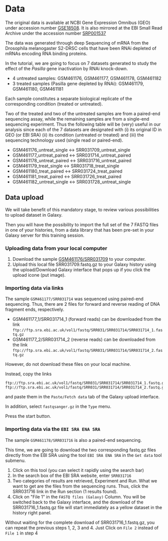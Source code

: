 # Data

The original data is available at NCBI Gene Expression Omnibus (GEO)
under accession number [GSE18508](https://www.ncbi.nlm.nih.gov/geo/query/acc.cgi?acc=GSE18508).
It is also mirrored at the EBI Small Read Archive under the accession number
[SRP001537](https://www.ebi.ac.uk/ena/data/view/SRP001537)

The data was generated through deep Sequencing of mRNA from the Drosophila melanogaster
S2-DRSC cells that have been RNAi depleted of mRNAs encoding RNA binding proteins.

In the tutorial, we are going to focus on 7 datasets generated to study the effect of the
*Pasilla* gene inactivation by RNAi knock-down.

- 4 untreated samples: GSM461176, GSM461177, GSM461178, GSM461182
- 3 treated samples (Pasilla gene depleted by RNAi): GSM461179, GSM461180, GSM461181 

Each sample constitutes a separate biological replicate of the corresponding condition
(treated or untreated).

Two of the treated and two of the untreated samples are from a paired-end sequencing assay,
while the remaining samples are from a single-end sequencing experiment. Thus the following
table will be (very) useful in our analysis since each of the 7 datasets are designated
with (i) its original ID in GEO (or EBI SRA) (ii)  its condition (untreated or treated)
and (iii) the sequencing technology used (single read or paired-end).

- GSM461176_untreat_single <-> SRR031709_untreat_single
- GSM461177_untreat_paired <-> SRR031714_untreat_paired
- GSM461178_untreat_paired <-> SRR031716_untreat_paired
- GSM461179_treat_single <-> SRR031718_treat_single
- GSM461180_treat_paired <-> SRR031724_treat_paired
- GSM461181_treat_paired <-> SRR031726_treat_paired
- GSM461182_untreat_single <-> SRR031728_untreat_single

## Data upload

We will take benefit of this mandatory stage, to review various possibilities to upload
dataset in Galaxy.

Then you will have the possibility to import the full set of the 7 FASTQ files in one of your
histories, from a data library that has been pre-set in your Galaxy server for this training
session.

### Uploading data from your local computer

1. Download the sample [GSM461176/SRR031709](ftp://ftp.sra.ebi.ac.uk/vol1/fastq/SRR031/SRR031709/SRR031709.fastq.gz) to your
computer.
2. Upload this local file SRR031709.fastq.gz to your Galaxy history using the upload/Download
Galaxy interface that pops up if you click the upload icone (put image).

### Importing data via links

The sample `GSM461177/SRR031714` was sequenced using paired-end sequencing. Thus, there are 2 files for forward
and reverse reading of DNA fragment ends, respectively.

- GSM461177_1/SRR031714_1 (forward reads) can be downloaded from the link
`ftp://ftp.sra.ebi.ac.uk/vol1/fastq/SRR031/SRR031714/SRR031714_1.fastq.gz`
- GSM461177_2/SRR031714_2 (reverse reads) can be downloaded from the link
`ftp://ftp.sra.ebi.ac.uk/vol1/fastq/SRR031/SRR031714/SRR031714_2.fastq.gz`

However, do not download these files on your local machine.

Instead, copy the links

    ftp://ftp.sra.ebi.ac.uk/vol1/fastq/SRR031/SRR031714/SRR031714_1.fastq.gz
    ftp://ftp.sra.ebi.ac.uk/vol1/fastq/SRR031/SRR031714/SRR031714_2.fastq.gz

and paste them in the `Paste/Fetch data` tab of the Galaxy upload interface.

In addition, select `fastqsanger.gz` in the `Type` menu.

Press the start button.

### Importing data via the `EBI SRA ENA SRA`

The sample `GSM461178/SRR031716` is also a paired-end sequencing.

This time, we are going to download the two corresponding fastq.gz files directly from
the EBI SRA using the tool `EBI SRA ENA SRA` in the `Get data` tool submenu.

1. Click on this tool (you can select it rapidly using the search bar)
2. In the search box of the EBI SRA website, enter `SRR031716`
3. Two categories of results are retrieved, Experiment and Run.
What we want to get are the files from the sequencing runs. Thus, click the
SRR031716 link in the Run section (1 results found).
4. Click on "File 1" in the `FASTQ files (Galaxy)` Column.
You will be switched back to the Galaxy interface, and the download of the
SRR031716_1.fastq.gz file will start immediately as a yellow dataset in the history right panel.

Without waiting for the complete download of SRR031716_1.fastq.gz, you can repeat
the previous steps 1, 2, 3 and 4. Just Click on `File 2` instead of `File 1` in step 4
